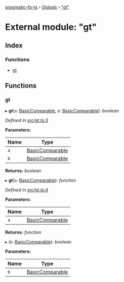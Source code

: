 [pragmatic-fp-ts](../README.md) › [Globals](../globals.md) › ["gt"](_gt_.md)

# External module: "gt"

## Index

### Functions

* [gt](_gt_.md#gt)

## Functions

###  gt

▸ **gt**(`a`: [BasicComparable](_types_.md#basiccomparable), `b`: [BasicComparable](_types_.md#basiccomparable)): *boolean*

*Defined in [src/gt.ts:3](https://github.com/hermann-p/pragmatic-fp-ts/blob/79e5127/src/gt.ts#L3)*

**Parameters:**

Name | Type |
------ | ------ |
`a` | [BasicComparable](_types_.md#basiccomparable) |
`b` | [BasicComparable](_types_.md#basiccomparable) |

**Returns:** *boolean*

▸ **gt**(`a`: [BasicComparable](_types_.md#basiccomparable)): *function*

*Defined in [src/gt.ts:4](https://github.com/hermann-p/pragmatic-fp-ts/blob/79e5127/src/gt.ts#L4)*

**Parameters:**

Name | Type |
------ | ------ |
`a` | [BasicComparable](_types_.md#basiccomparable) |

**Returns:** *function*

▸ (`b`: [BasicComparable](_types_.md#basiccomparable)): *boolean*

**Parameters:**

Name | Type |
------ | ------ |
`b` | [BasicComparable](_types_.md#basiccomparable) |
